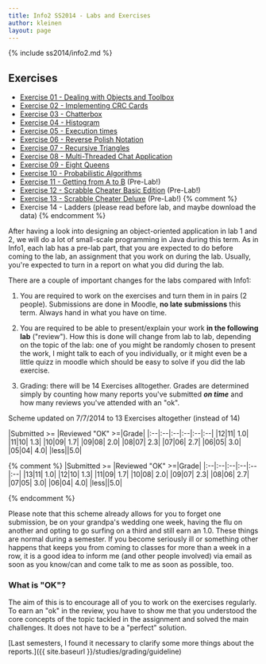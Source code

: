 ```yaml
---
title: Info2 SS2014 - Labs and Exercises
author: kleinen
layout: page
---
```

{% include ss2014/info2.md %}

## Exercises
* [Exercise 01 - Dealing with Objects and Toolbox](lab-01)
* [Exercise 02 - Implementing CRC Cards](lab-02)
* [Exercise 03 - Chatterbox](lab-03)
* [Exercise 04 - Histogram](lab-04)
* [Exercise 05 - Execution times](lab-05)
* [Exercise 06 - Reverse Polish Notation](lab-06)
* [Exercise 07 - Recursive Triangles](lab-07)
* [Exercise 08 - Multi-Threaded Chat Application](lab-08)
* [Exercise 09 - Eight Queens](lab-09)
* [Exercise 10 - Probabilistic Algorithms](lab-10)
* [Exercise 11 - Getting from A to B](lab-11) (Pre-Lab!)
* [Exercise 12 - Scrabble Cheater Basic Edition](lab-12) (Pre-Lab!)
* [Exercise 13 - Scrabble Cheater Deluxe](lab-13) (Pre-Lab!)
{% comment %}
* Exercise 14 - Ladders (please read before lab, and maybe download the data)
{% endcomment %}


After having a look into designing an object-oriented application in lab 1 and 2, we will do a lot of small-scale programming in Java during this term. As in Info1, each lab has a pre-lab part, that you are expected to do before coming to the lab, an assignment that you work on during the lab. Usually, you're expected to turn in a report on what you did during the lab.

There are a couple of important changes for the labs compared with Info1:

1. You are required to work on the exercises and turn them in in pairs (2 people). Submissions are done in Moodle, **no late submissions** this term. Always hand in what you have on time.

1. You are required to be able to present/explain your work **in the following lab** ("review"). How this is done will change from lab to lab, depending on the topic of the lab: one of you might be randomly chosen to present the work, I might talk to each of you individually, or it might even be a little quizz in moodle which should be easy to solve if you did the lab exercise.

1. Grading: there will be 14 Exercises alltogether. Grades are determined simply by counting how many reports you've submitted ***on time*** and how many reviews you've attended with an "ok".

Scheme updated on 7/7/2014 to 13 Exercises altogether (instead of 14)

|Submitted >= |Reviewed "OK" >=|Grade|
|:--|:--|:--|:--|:--|:--|
|12|11| 1.0|
|11|10| 1.3|
|10|09| 1.7|
|09|08| 2.0|
|08|07| 2.3|
|07|06| 2.7|
|06|05| 3.0|
|05|04| 4.0|
|less||5.0|

{% comment %}
|Submitted >= |Reviewed "OK" >=|Grade|
|:--|:--|:--|:--|:--|:--|
|13|11| 1.0|
|12|10| 1.3|
|11|09| 1.7|
|10|08| 2.0|
|09|07| 2.3|
|08|06| 2.7|
|07|05| 3.0|
|06|04| 4.0|
|less||5.0|

{% endcomment %}

Please note that this scheme already allows for you to forget one submission, be on your grandpa's wedding one week, having the flu on another and opting to go surfing on a third and still earn an 1.0. These things are normal during a semester. If you become seriously ill or something other happens that keeps you from coming to classes for more
than a week in a row, it is a good idea to inform me (and other people involved) via email as soon as you know/can and come talk to me as soon as possible, too.

### What is "OK"?

The aim of this is to encourage all of you to work on the exercises regularly. To earn an "ok" in the review, you have to show me that you understood the core concepts of the topic tackled in the assignment and solved the main challenges. It does not have to be a "perfect" solution.




[Last semesters, I found it necessary to clarify some more things about the reports.]({{ site.baseurl }}/studies/grading/guideline)





